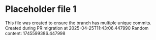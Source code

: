# Placeholder file 1
This file was created to ensure the branch has multiple unique commits.
Created during PR migration at 2025-04-25T11:43:06.447990
Random content: 1745599386.447998